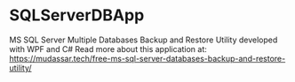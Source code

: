 # SQLServerDBApp
MS SQL Server Multiple Databases Backup and Restore Utility developed with WPF and C#
Read more about this application at: https://mudassar.tech/free-ms-sql-server-databases-backup-and-restore-utility/
